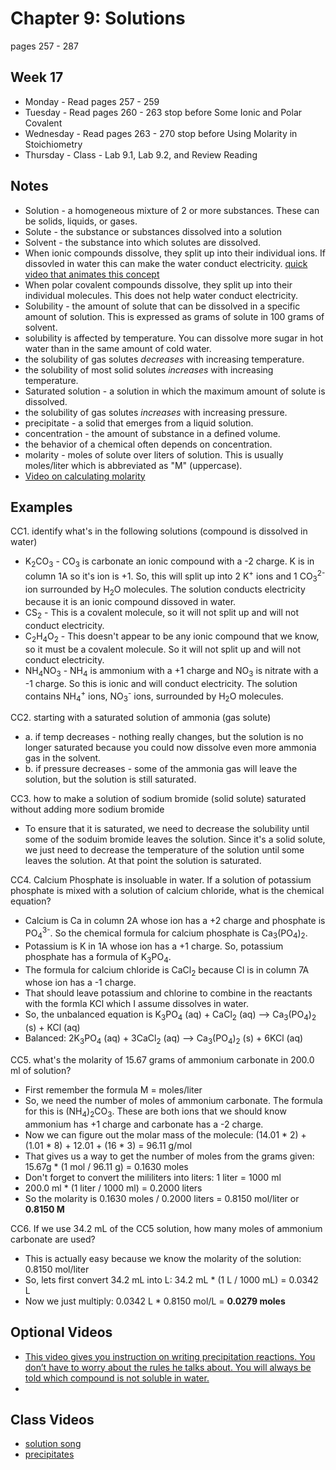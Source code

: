 # Chapter 9: Solutions

pages 257 - 287

## Week 17

- Monday - Read pages 257 - 259
- Tuesday - Read pages 260 - 263 stop before Some Ionic and Polar Covalent
- Wednesday - Read pages 263 - 270 stop before Using Molarity in Stoichiometry
- Thursday - Class - Lab 9.1, Lab 9.2, and Review Reading

## Notes

- Solution - a homogeneous mixture of 2 or more substances. These can be solids, liquids, or gases.
- Solute - the substance or substances dissolved into a solution
- Solvent - the substance into which solutes are dissolved.
- When ionic compounds dissolve, they split up into their individual ions. If dissovled in water this can make the water conduct electricity. [quick video that animates this concept](https://youtu.be/EBfGcTAJF4o)
- When polar covalent compounds dissolve, they split up into their individual molecules. This does not help water conduct electricity.
- Solubility - the amount of solute that can be dissolved in a specific amount of solution. This is expressed as grams of solute in 100 grams of solvent.
- solubility is affected by temperature. You can dissolve more sugar in hot water than in the same amount of cold water.
- the solubility of gas solutes *decreases* with increasing temperature.
- the solubility of most solid solutes *increases* with increasing temperature.
- Saturated solution - a solution in which the maximum amount of solute is dissolved.
- the solubility of gas solutes *increases* with increasing pressure.
- precipitate - a solid that emerges from a liquid solution.
- concentration - the amount of substance in a defined volume.
- the behavior of a chemical often depends on concentration.
- molarity - moles of solute over liters of solution. This is usually moles/liter which is abbreviated as "M" (uppercase).
- [Video on calculating molarity](https://youtu.be/SXf9rDnVFao)

## Examples

CC1. identify what's in the following solutions (compound is dissolved in water)
- K<sub>2</sub>CO<sub>3</sub> - CO<sub>3</sub> is carbonate an ionic compound with a -2 charge. K is in column 1A so it's ion is +1. So, this will split up into 2 K<sup>+</sup> ions and 1 CO<sub>3</sub><sup>2-</sup> ion surrounded by H<sub>2</sub>O molecules. The solution conducts electricity because it is an ionic compound dissoved in water.
- CS<sub>2</sub> - This is a covalent molecule, so it will not split up and will not conduct electricity.
- C<sub>2</sub>H<sub>4</sub>O<sub>2</sub> - This doesn't appear to be any ionic compound that we know, so it must be a covalent molecule. So it will not split up and will not conduct electricity. 
- NH<sub>4</sub>NO<sub>3</sub> - NH<sub>4</sub> is ammonium with a +1 charge and NO<sub>3</sub> is nitrate with a -1 charge. So this is ionic and will conduct electricity. The solution contains NH<sub>4</sub><sup>+</sup> ions, NO<sub>3</sub><sup>-</sup> ions, surrounded by H<sub>2</sub>O molecules.

CC2. starting with a saturated solution of ammonia (gas solute)
- a. if temp decreases - nothing really changes, but the solution is no longer saturated because you could now dissolve even more ammonia gas in the solvent.
- b. if pressure decreases - some of the ammonia gas will leave the solution, but the solution is still saturated.

CC3. how to make a solution of sodium bromide (solid solute) saturated without adding more sodium bromide
- To ensure that it is saturated, we need to decrease the solubility until some of the soduim bromide leaves the solution. Since it's a solid solute, we just need to decrease the temperature of the solution until some leaves the solution. At that point the solution is saturated.

CC4. Calcium Phosphate is insoluable in water. If a solution of potassium phosphate is mixed with a solution of calcium chloride, what is the chemical equation?
- Calcium is Ca in column 2A whose ion has a +2 charge and phosphate is PO<sub>4</sub><sup>3-</sup>. So the chemical formula for calcium phosphate is Ca<sub>3</sub>(PO<sub>4</sub>)<sub>2</sub>.
- Potassium is K in 1A whose ion has a +1 charge. So, potassium phosphate has a formula of K<sub>3</sub>PO<sub>4</sub>.
- The formula for calcium chloride is CaCl<sub>2</sub> because Cl is in column 7A whose ion has a -1 charge.
- That should leave potassium and chlorine to combine in the reactants with the formla KCl which I assume dissolves in water.
- So, the unbalanced equation is K<sub>3</sub>PO<sub>4</sub> (aq) + CaCl<sub>2</sub> (aq) --> Ca<sub>3</sub>(PO<sub>4</sub>)<sub>2</sub> (s) + KCl (aq)
- Balanced: 2K<sub>3</sub>PO<sub>4</sub> (aq) + 3CaCl<sub>2</sub> (aq) --> Ca<sub>3</sub>(PO<sub>4</sub>)<sub>2</sub> (s) + 6KCl (aq)

CC5. what's the molarity of 15.67 grams of ammonium carbonate in 200.0 ml of solution?
- First remember the formula M = moles/liter 
- So, we need the number of moles of ammonium carbonate. The formula for this is (NH<sub>4</sub>)<sub>2</sub>CO<sub>3</sub>. These are both ions that we should know ammonium has +1 charge and carbonate has a -2 charge.
- Now we can figure out the molar mass of the molecule: (14.01 * 2) + (1.01 * 8) + 12.01 + (16 * 3) = 96.11 g/mol
- That gives us a way to get the number of moles from the grams given: 15.67g * (1 mol / 96.11 g) = 0.1630 moles
- Don't forget to convert the mililiters into liters: 1 liter = 1000 ml
- 200.0 ml * (1 liter / 1000 ml) = 0.2000 liters
- So the molarity is 0.1630 moles / 0.2000 liters = 0.8150 mol/liter or **0.8150 M**

CC6. If we use 34.2 mL of the CC5 solution, how many moles of ammonium carbonate are used?
- This is actually easy because we know the molarity of the solution: 0.8150 mol/liter
- So, lets first convert 34.2 mL into L: 34.2 mL * (1 L / 1000 mL) = 0.0342 L
- Now we just multiply: 0.0342 L * 0.8150 mol/L = **0.0279 moles**

## Optional Videos

- [This video gives you instruction on writing precipitation reactions. You don’t have to worry about the rules he talks about. You will always be told which compound is not soluble in water.](https://youtu.be/QuwoLZYG91s)
- 

## Class Videos
- [solution song](https://youtu.be/3G472AA3SEs)
- [precipitates](https://youtu.be/BGUfC3UUBkI)

